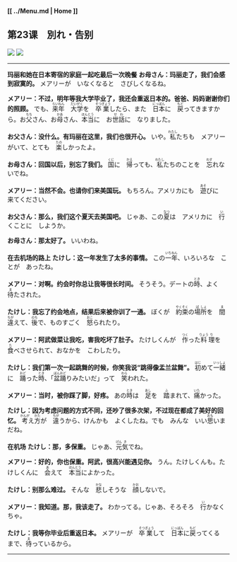 **[[ ../Menu.md | Home ]]**
## 第23课　別れ・告别
![](src/23-1.PNG)
![](src/23-2.PNG)

---

**玛丽和她在日本寄宿的家庭一起吃最后一次晚餐**
**お母さん：玛丽走了，我们会感到寂寞的。**
メアリーが　いなくなると　さびしくなるね。

**メアリー：不过，明年等我大学毕业了，我还会重返日本的。爸爸、妈妈谢谢你们的照顾。**
でも、<ruby>来<rp>(</rp><rt>らい</rt><rp>)</rp></ruby><ruby>年<rp>(</rp><rt>ねん</rt><rp>)</rp></ruby>　<ruby>大<rp>(</rp><rt>だい</rt><rp>)</rp></ruby><ruby>学<rp>(</rp><rt>がく</rt><rp>)</rp></ruby>を　<ruby>卒<rp>(</rp><rt>そつ</rt><rp>)</rp></ruby><ruby>業<rp>(</rp><rt>ぎょう</rt><rp>)</rp></ruby>したら、また　<ruby>日<rp>(</rp><rt>にっ</rt><rp>)</rp></ruby><ruby>本<rp>(</rp><rt>ぽん</rt><rp>)</rp></ruby>に　<ruby>戻<rp>(</rp><rt>もど</rt><rp>)</rp></ruby>ってきますから。お<ruby>父<rp>(</rp><rt>ちち</rt><rp>)</rp></ruby>さん、お<ruby>母<rp>(</rp><rt>かあ</rt><rp>)</rp></ruby>さん、<ruby>本<rp>(</rp><rt>ほん</rt><rp>)</rp></ruby><ruby>当<rp>(</rp><rt>とう</rt><rp>)</rp></ruby>に　お<ruby>世<rp>(</rp><rt>せ</rt><rp>)</rp></ruby><ruby>話<rp>(</rp><rt>わ</rt><rp>)</rp></ruby>に　なりました。

**お父さん：没什么。有玛丽在这里，我们也很开心。**
いや。<ruby>私<rp>(</rp><rt>わたし</rt><rp>)</rp></ruby>たちも　メアリーがいて、とても　<ruby>楽<rp>(</rp><rt>たの</rt><rp>)</rp></ruby>しかったよ。

**お母さん：回国以后，别忘了我们。**
<ruby>国<rp>(</rp><rt>くに</rt><rp>)</rp></ruby>に　<ruby>帰<rp>(</rp><rt>かえ</rt><rp>)</rp></ruby>っても、<ruby>私<rp>(</rp><rt>わたし</rt><rp>)</rp></ruby>たちのことを　<ruby>忘<rp>(</rp><rt>わす</rt><rp>)</rp></ruby>れないでね。

**メアリー：当然不会。也请你们来美国玩。**
もちろん。アメリカにも　<ruby>遊<rp>(</rp><rt>あそ</rt><rp>)</rp></ruby>びに　来てください。

**お父さん：那么，我们这个夏天去美国吧。**
じゃあ、この<ruby>夏<rp>(</rp><rt>なつ</rt><rp>)</rp></ruby>は　アメリカに　<ruby>行<rp>(</rp><rt>い</rt><rp>)</rp></ruby>くことに　しようか。

**お母さん：那太好了。**
いいわね。

**在去机场的路上**
**たけし：这一年发生了太多的事情。**
この<ruby>一<rp>(</rp><rt>いち</rt><rp>)</rp></ruby><ruby>年<rp>(</rp><rt>ねん</rt><rp>)</rp></ruby>、いろいろな　ことが　あったね。

**メアリー：对啊。约会时你总让我等很长时间。**
そうそう。デートの<ruby>時<rp>(</rp><rt>とき</rt><rp>)</rp></ruby>、よく　<ruby>待<rp>(</rp><rt>ま</rt><rp>)</rp></ruby>たされた。

**たけし：我忘了约会地点，结果后来被你训了一通。**
ぼくが　<ruby>約<rp>(</rp><rt>やく</rt><rp>)</rp></ruby><ruby>束<rp>(</rp><rt>そく</rt><rp>)</rp></ruby>の<ruby>場<rp>(</rp><rt>ば</rt><rp>)</rp></ruby><ruby>所<rp>(</rp><rt>しょ</rt><rp>)</rp></ruby>を　<ruby>間<rp>(</rp><rt>ま</rt><rp>)</rp></ruby><ruby>違<rp>(</rp><rt>ちが</rt><rp>)</rp></ruby>えて、<ruby>後<rp>(</rp><rt>のち</rt><rp>)</rp></ruby>で、ものすごく　<ruby>怒<rp>(</rp><rt>おこ</rt><rp>)</rp></ruby>られたり。

**メアリー：阿武做菜让我吃，害我吃坏了肚子。**
たけしくんが　<ruby>作<rp>(</rp><rt>つく</rt><rp>)</rp></ruby>った<ruby>料<rp>(</rp><rt>りょう</rt><rp>)</rp></ruby><ruby>理<rp>(</rp><rt>り</rt><rp>)</rp></ruby>を　<ruby>食<rp>(</rp><rt>た</rt><rp>)</rp></ruby>べさせられて、おなかを　こわしたり。

**たけし：我们第一次一起跳舞的时候，你笑我说“跳得像盂兰盆舞”。**
<ruby>初<rp>(</rp><rt>はじ</rt><rp>)</rp></ruby>めて<ruby>一<rp>(</rp><rt>いっ</rt><rp>)</rp></ruby><ruby>緒<rp>(</rp><rt>しょ</rt><rp>)</rp></ruby>に　<ruby>踊<rp>(</rp><rt>おど</rt><rp>)</rp></ruby>った<ruby>時<rp>(</rp><rt>とき</rt><rp>)</rp></ruby>、「<ruby>盆<rp>(</rp><rt>ぼん</rt><rp>)</rp></ruby><ruby>踊<rp>(</rp><rt>おど</rt><rp>)</rp></ruby>りみたいだ」って　<ruby>笑<rp>(</rp><rt>わら</rt><rp>)</rp></ruby>われた。

**メアリー：当时，被你踩了脚，好疼。**
あの<ruby>時<rp>(</rp><rt>とき</rt><rp>)</rp></ruby>は　<ruby>足<rp>(</rp><rt>あし</rt><rp>)</rp></ruby>を　<ruby>踏<rp>(</rp><rt>ふ</rt><rp>)</rp></ruby>まれて、<ruby>痛<rp>(</rp><rt>いた</rt><rp>)</rp></ruby>かった。

**たけし：因为考虑问题的方式不同，还吵了很多次架，不过现在都成了美好的回忆。**
<ruby>考<rp>(</rp><rt>かんが</rt><rp>)</rp></ruby>え<ruby>方<rp>(</rp><rt>かた</rt><rp>)</rp></ruby>が　<ruby>違<rp>(</rp><rt>ちが</rt><rp>)</rp></ruby>うから、けんかも　よくしたね。でも　みんな　いい<ruby>思<rp>(</rp><rt>おも</rt><rp>)</rp></ruby>いまだね。

**在机场**
**たけし：那，多保重。**
じゃあ、<ruby>元<rp>(</rp><rt>げん</rt><rp>)</rp></ruby><ruby>気<rp>(</rp><rt>き</rt><rp>)</rp></ruby>でね。

**メアリー：好的，你也保重。阿武，很高兴能遇见你。**
うん。たけしくんも。たけしくんに　<ruby>会<rp>(</rp><rt>あ</rt><rp>)</rp></ruby>えて　<ruby>本<rp>(</rp><rt>ほん</rt><rp>)</rp></ruby><ruby>当<rp>(</rp><rt>とう</rt><rp>)</rp></ruby>によかった。

**たけし：别那么难过。**
そんな　<ruby>悲<rp>(</rp><rt>かな</rt><rp>)</rp></ruby>しそうな　<ruby>顔<rp>(</rp><rt>かお</rt><rp>)</rp></ruby>しないで。

**メアリー：我知道。那，我该走了。**
わかってる。じゃあ、そろそろ　<ruby>行<rp>(</rp><rt>い</rt><rp>)</rp></ruby>かなくちゃ。

**たけし：我等你毕业后重返日本。**
メアリーが　<ruby>卒<rp>(</rp><rt>そつ</rt><rp>)</rp></ruby><ruby>業<rp>(</rp><rt>ぎょう</rt><rp>)</rp></ruby>して　<ruby>日<rp>(</rp><rt>にっ</rt><rp>)</rp></ruby><ruby>本<rp>(</rp><rt>ぽん</rt><rp>)</rp></ruby>に<ruby>戻<rp>(</rp><rt>もど</rt><rp>)</rp></ruby>ってくる　まで、<ruby>待<rp>(</rp><rt>ま</rt><rp>)</rp></ruby>っているから。

---

